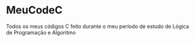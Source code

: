 # MeuCodeC
Todos os meus códigos C feito durante o meu período de estudo de Lógica de Programação e Algoritmo
